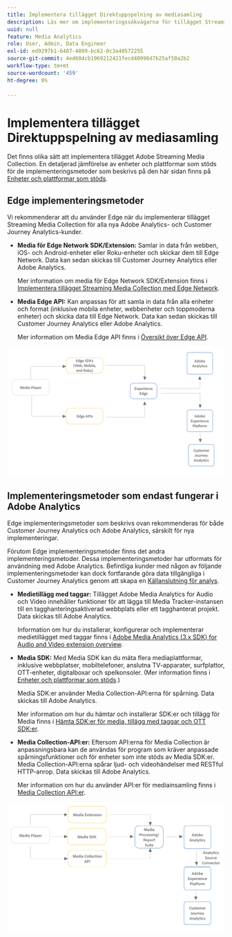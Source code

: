 ```yaml
---
title: Implementera tillägget Direktuppspelning av mediasamling
description: Läs mer om implementeringssökvägarna för tillägget Streaming Media Collection.
uuid: null
feature: Media Analytics
role: User, Admin, Data Engineer
exl-id: ed9297b1-6487-4099-bc62-0c3a40572255
source-git-commit: 4ed604cb1969212421fecd40996d7b25af50a2b2
workflow-type: tm+mt
source-wordcount: '459'
ht-degree: 0%

---
```


# Implementera tillägget Direktuppspelning av mediasamling

Det finns olika sätt att implementera tillägget Adobe Streaming Media Collection. En detaljerad jämförelse av enheter och plattformar som stöds för de implementeringsmetoder som beskrivs på den här sidan finns på [Enheter och plattformar som stöds](/help/getting-started/supported-devices.md).

## Edge implementeringsmetoder

Vi rekommenderar att du använder Edge när du implementerar tillägget Streaming Media Collection för alla nya Adobe Analytics- och Customer Journey Analytics-kunder.

* **Media för Edge Network SDK/Extension:** Samlar in data från webben, iOS- och Android-enheter eller Roku-enheter och skickar dem till Edge Network. Data kan sedan skickas till Customer Journey Analytics eller Adobe Analytics.

  Mer information om media för Edge Network SDK/Extension finns i [Implementera tillägget Streaming Media Collection med Edge Network](/help/implementation/edge/implementation-edge.md).

* **Media Edge API:** Kan anpassas för att samla in data från alla enheter och format (inklusive mobila enheter, webbenheter och toppmoderna enheter) och skicka data till Edge Network. Data kan sedan skickas till Customer Journey Analytics eller Adobe Analytics.

  Mer information om Media Edge API finns i [Översikt över Edge API](https://developer.adobe.com/cja-apis/docs/endpoints/media-edge/).

![CJA-arbetsflöde](assets/streaming-media-edge.png)

## Implementeringsmetoder som endast fungerar i Adobe Analytics

Edge implementeringsmetoder som beskrivs ovan rekommenderas för både Customer Journey Analytics och Adobe Analytics, särskilt för nya implementeringar.

Förutom Edge implementeringsmetoder finns det andra implementeringsmetoder. Dessa implementeringsmetoder har utformats för användning med Adobe Analytics. Befintliga kunder med någon av följande implementeringsmetoder kan dock fortfarande göra data tillgängliga i Customer Journey Analytics genom att skapa en [Källanslutning för analys](https://experienceleague.adobe.com/docs/experience-platform/sources/ui-tutorials/create/adobe-applications/analytics.html).

* **Medietillägg med taggar:** Tillägget Adobe Media Analytics for Audio och Video innehåller funktioner för att lägga till Media Tracker-instansen till en tagghanteringsaktiverad webbplats eller ett tagghanterat projekt. Data skickas till Adobe Analytics.

  Information om hur du installerar, konfigurerar och implementerar medietillägget med taggar finns i [Adobe Media Analytics (3.x SDK) for Audio and Video extension overview](https://experienceleague.adobe.com/docs/experience-platform/tags/extensions/client/media-analytics-3x/overview.html).

* **Media SDK:**  Med Media SDK kan du mäta flera mediaplattformar, inklusive webbplatser, mobiltelefoner, anslutna TV-apparater, surfplattor, OTT-enheter, digitalboxar och spelkonsoler. (Mer information finns i [Enheter och plattformar som stöds](/help/getting-started/supported-devices.md).)

  Media SDK:er använder Media Collection-API:erna för spårning. Data skickas till Adobe Analytics.

  Mer information om hur du hämtar och installerar SDK:er och tillägg för Media finns i [Hämta SDK:er för media, tillägg med taggar och OTT SDK:er](/help/getting-started/download-sdks.md).

* **Media Collection-API:er:** Eftersom API:erna för Media Collection är anpassningsbara kan de användas för program som kräver anpassade spårningsfunktioner och för enheter som inte stöds av Media SDK:er. Media Collection-API:erna spårar ljud- och videohändelser med RESTful HTTP-anrop. Data skickas till Adobe Analytics.

  Mer information om hur du använder API:er för mediainsamling finns i [Media Collection API:er](media-collection-api/mc-api-overview.md).


![Arbetsflöde för analyser](assets/analytics-implementation.png)

<!--
(Not sure if we need the following paragraph and graphic. Paragraph is somewhat redundant with the intro paragraph of this article)
Choose the implementation method depending on the supported platforms. Some players are not supported by the Media SDKs or the Adobe Experience Platform Media Extensions. The Media Collection APIs provide a way to support those players. For information on supported devices, see [Supported devices and platforms](/help/getting-started/supported-devices.md).

![Media Flow](media-sdk/assets/choose-media-flow2.png)
-->
